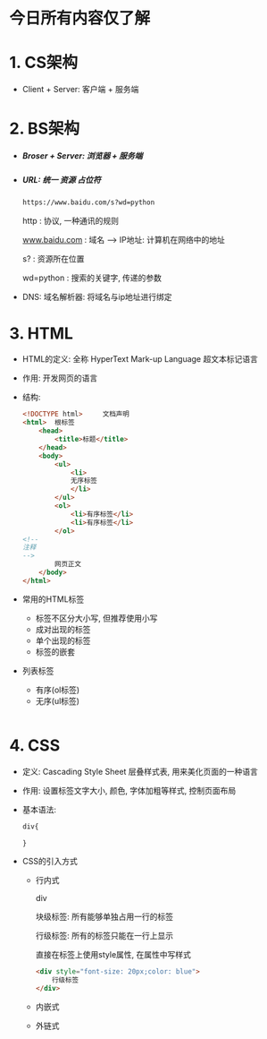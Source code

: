 # 今日所有内容仅了解

# 1. CS架构

- Client + Server: 客户端 + 服务端

# 2. BS架构

- ##### Broser + Server: 浏览器 + 服务端

- ##### URL: 统一 资源 占位符

    ```tex
    https://www.baidu.com/s?wd=python
    ```

    http : 协议, 一种通讯的规则

    www.baidu.com : 域名 —> IP地址: 计算机在网络中的地址

    s? : 资源所在位置

    wd=python : 搜索的关键字, 传递的参数

- DNS: 域名解析器: 将域名与ip地址进行绑定

# 3. HTML

- HTML的定义: 全称 HyperText Mark-up Language 超文本标记语言

- 作用: 开发网页的语言

- 结构:

    ```html
    <!DOCTYPE html>		文档声明
    <html>	根标签
        <head>
            <title>标题</title>
        </head>
        <body>
            <ul>
                <li>
                无序标签
                </li>
            </ul>
            <ol>
                <li>有序标签</li>
                <li>有序标签</li>
            </ol>
    <!--
    注释
    -->
            网页正文
        </body>
    </html>
    ```

- 常用的HTML标签

    - 标签不区分大小写, 但推荐使用小写
    - 成对出现的标签
    - 单个出现的标签
    - 标签的嵌套

- 列表标签

    - 有序(ol标签)
    - 无序(ul标签)

```html

```

# 4. CSS

- 定义: Cascading Style Sheet 层叠样式表, 用来美化页面的一种语言

- 作用: 设置标签文字大小, 颜色, 字体加粗等样式, 控制页面布局

- 基本语法:

    ```css
    div{
        
    }
    ```

- CSS的引入方式

    - 行内式

        div

        块级标签: 所有能够单独占用一行的标签

        行级标签: 所有的标签只能在一行上显示

        直接在标签上使用style属性, 在属性中写样式

        ```html
        <div style="font-size: 20px;color: blue">
            行级标签
        </div>
        ```

        

    - 内嵌式
    - 外链式